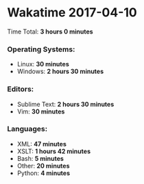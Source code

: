 # Wakatime 2017-04-10

Time Total: **3 hours 0 minutes**

### Operating Systems:
- Linux: **30 minutes** 
- Windows: **2 hours 30 minutes** 

### Editors:
- Sublime Text: **2 hours 30 minutes** 
- Vim: **30 minutes** 

### Languages:
- XML: **47 minutes** 
- XSLT: **1 hours 42 minutes** 
- Bash: **5 minutes** 
- Other: **20 minutes** 
- Python: **4 minutes** 

